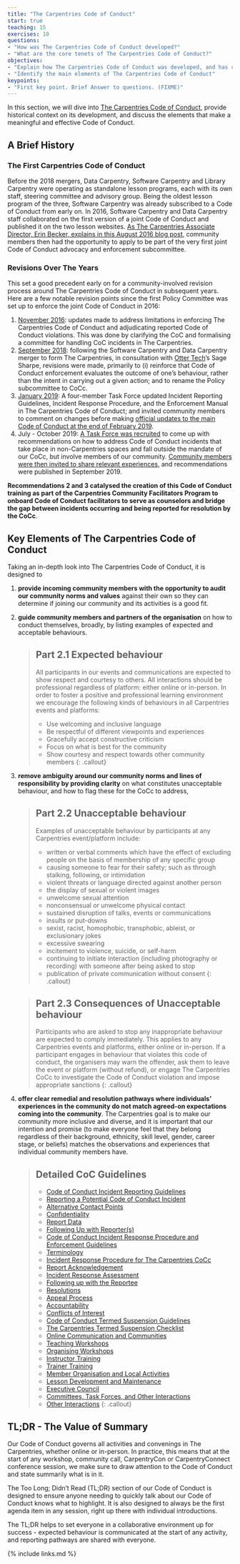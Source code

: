 ```yaml
---
title: "The Carpentries Code of Conduct"
start: true
teaching: 15
exercises: 10
questions:
- "How was The Carpentries Code of Conduct developed?"
- "What are the core tenets of The Carpentries Code of Conduct?"
objectives:
- "Explain how The Carpentries Code of Conduct was developed, and has changed over the years"
- "Identify the main elements of The Carpentries Code of Conduct"
keypoints:
- "First key point. Brief Answer to questions. (FIXME)"
---
```


In this section, we will dive into [The Carpentries Code of Conduct](https://docs.carpentries.org/topic_folders/policies/index_coc.html), provide historical context on its development, and discuss the elements that make a meaningful and effective Code of Conduct. 

## A Brief History

### The First Carpentries Code of Conduct 

Before the 2018 mergers, Data Carpentry, Software Carpentry and Library Carpentry were operating as standalone lesson programs, each with its own staff, steering committee and advisory group. Being the oldest lesson program of the three, Software Carpentry was already subscribed to a Code of Conduct from early on. In 2016, Software Carpentry and Data Carpentry staff collaborated on the first version of a joint Code of Conduct and published it on the two lesson websites. [As The Carpentries Associate Director, Erin Becker, explains in this August 2016 blog post](https://datacarpentry.org/blog/2016/08/code-of-conduct), community members then had the opportunity to apply to be part of the very first joint Code of Conduct advocacy and enforcement subcommittee.

### Revisions Over The Years

This set a good precedent early on for a community-involved revision process around The Carpentries Code of Conduct in subsequent years. Here are a few notable revision points since the first Policy Committee was set up to enforce the joint Code of Conduct in 2016:
1. [November 2016](https://datacarpentry.org/blog/2016/11/how-we-wrote-our-code-of-conduct): updates made to address limitations in enforcing The Carpentries Code of Conduct and adjudicating reported Code of Conduct violations. This was done by clarifying the CoC and formalising a committee for handling CoC incidents in The Carpentries.
2. [September 2018](https://carpentries.org/blog/2018/09/coc-revision-release/): following the Software Carpentry and Data Carpentry merger to form The Carpentries, in consultation with [Otter Tech](https://otter.technology/)’s Sage Sharpe, revisions were made, primarily to (i) reinforce that Code of Conduct enforcement evaluates the outcome of one’s behaviour, rather than the intent in carrying out a given action; and to rename the Policy subcommittee to CoCc.
3. [January 2019](https://carpentries.org/blog/2019/01/coc-documentation-rfc/): A four-member Task Force updated Incident Reporting Guidelines, Incident Response Procedure, and the Enforcement Manual in The Carpentries Code of Conduct; and invited community members to comment on changes before making [official updates to the main Code of Conduct at the end of February 2019](https://carpentries.org/blog/2019/02/coc-documentation-release/).
4. July - October 2019: [A Task Force was recruited](https://carpentries.org/blog/2019/07/incidents-outside-cocc-mandate/) to come up with recommendations on how to address Code of Conduct incidents that take place in non-Carpentries spaces and fall outside the mandate of our CoCc, but involve members of our community. [Community members were then invited to share relevant experiences](https://carpentries.org/blog/2019/08/collecting-incidents-community/), and recommendations were published in September 2019. 

**Recommendations 2 and 3 catalysed the creation of this Code of Conduct training as part of the Carpentries Community Facilitators Program to onboard Code of Conduct facilitators to serve as counselors and bridge the gap between incidents occurring and being reported for resolution by the CoCc**.

## Key Elements of The Carpentries Code of Conduct

Taking an in-depth look into The Carpentries Code of Conduct, it is designed to 

1. **provide incoming community members with the opportunity to audit our community norms and values** against their own so they can determine if joining our community and its activities is a good fit. 
2. **guide community members and partners of the organisation** on how to conduct themselves, broadly, by listing examples of expected and acceptable behaviours. 
      
      > ## Part 2.1 Expected behaviour
      >
      >All participants in our events and communications are expected to show respect and courtesy to others. All interactions should be professional regardless of platform: either online or in-person. In order to foster a positive and professional learning environment we encourage the following kinds of behaviours in all Carpentries events and platforms:
      > - Use welcoming and inclusive language
      > - Be respectful of different viewpoints and experiences
      > - Gracefully accept constructive criticism
      > - Focus on what is best for the community
      > - Show courtesy and respect towards other community members
      {: .callout}
      
3. **remove ambiguity around our community norms and lines of responsibility by providing clarity** on what constitutes unacceptable behaviour, and how to flag these for the CoCc to address, 
     
      > ## Part 2.2 Unacceptable behaviour
      >
      >Examples of unacceptable behaviour by participants at any Carpentries event/platform include:
      > - written or verbal comments which have the effect of excluding people on the basis of membership of any specific group
      > - causing someone to fear for their safety; such as through stalking, following, or intimidation
      > - violent threats or language directed against another person
      > - the display of sexual or violent images
      > - unwelcome sexual attention
      > - nonconsensual or unwelcome physical contact
      > - sustained disruption of talks, events or communications
      > - insults or put-downs
      > - sexist, racist, homophobic, transphobic, ableist, or exclusionary jokes
      > - excessive swearing
      > - incitement to violence, suicide, or self-harm
      > - continuing to initiate interaction (including photography or recording) with someone after being asked to stop
      > - publication of private communication without consent
      {: .callout}
      
      > ## Part 2.3 Consequences of Unacceptable behaviour
      >
      >Participants who are asked to stop any inappropriate behaviour are expected to comply immediately. This applies to any Carpentries events and platforms, either online or in-person. If a participant engages in behaviour that violates this code of conduct, the organisers may warn the offender, ask them to leave the event or platform (without refund), or engage The Carpentries CoCc to investigate the Code of Conduct violation and impose appropriate sanctions
      {: .callout}
      
4. **offer clear remedial and resolution pathways where individuals’ experiences in the community do not match agreed-on expectations coming into the community**. The Carpentries goal is to make our community more inclusive and diverse, and it is important that our intention and promise (to make everyone feel that they belong regardless of their background, ethnicity, skill level, gender, career stage, or beliefs) matches the observations and experiences that individual community members have.
      
      > ## Detailed CoC Guidelines
      > - [Code of Conduct Incident Reporting Guidelines](https://docs.carpentries.org/topic_folders/policies/incident-reporting.html)
      > - [Reporting a Potential Code of Conduct Incident](https://docs.carpentries.org/topic_folders/policies/incident-reporting.html#reporting-a-potential-code-of-conduct-incident)
      > - [Alternative Contact Points](https://docs.carpentries.org/topic_folders/policies/incident-reporting.html#alternative-contact-points)
      > - [Confidentiality](https://docs.carpentries.org/topic_folders/policies/incident-reporting.html#confidentiality)
      > - [Report Data](https://docs.carpentries.org/topic_folders/policies/incident-reporting.html#report-data)
      > - [Following Up with Reporter(s)](https://docs.carpentries.org/topic_folders/policies/incident-reporting.html#following-up-with-reporter-s)
      > - [Code of Conduct Incident Response Procedure and Enforcement Guidelines](https://docs.carpentries.org/topic_folders/policies/enforcement-guidelines.html)
      > - [Terminology](https://docs.carpentries.org/topic_folders/policies/enforcement-guidelines.html#terminology)
      > - [Incident Response Procedure for The Carpentries CoCc](https://docs.carpentries.org/topic_folders/policies/enforcement-guidelines.html#incident-response-procedure-for-the-carpentries-code-of-conduct-committee)
      > - [Report Acknowledgement](https://docs.carpentries.org/topic_folders/policies/enforcement-guidelines.html#report-acknowledgement)
      > - [Incident Response Assessment](https://docs.carpentries.org/topic_folders/policies/enforcement-guidelines.html#incident-response-assessment)
      > - [Following up with the Reportee](https://docs.carpentries.org/topic_folders/policies/enforcement-guidelines.html#following-up-with-the-reportee)
      > - [Resolutions](https://docs.carpentries.org/topic_folders/policies/enforcement-guidelines.html#resolutions)
      > - [Appeal Process](https://docs.carpentries.org/topic_folders/policies/enforcement-guidelines.html#appeal-process)
      > - [Accountability](https://docs.carpentries.org/topic_folders/policies/enforcement-guidelines.html#accountability)
      > - [Conflicts of Interest](https://docs.carpentries.org/topic_folders/policies/enforcement-guidelines.html#conflicts-of-interest)
      > - [Code of Conduct Termed Suspension Guidelines](https://docs.carpentries.org/topic_folders/policies/termed-suspension.html)
      > - [The Carpentries Termed Suspension Checklist](https://docs.carpentries.org/topic_folders/policies/termed-suspension.html#the-carpentries-termed-suspension-checklist)
      > - [Online Communication and Communities](https://docs.carpentries.org/topic_folders/policies/termed-suspension.html#online-communication-and-communities)
      > - [Teaching Workshops](https://docs.carpentries.org/topic_folders/policies/termed-suspension.html#teaching-workshops)
      > - [Organising Workshops](https://docs.carpentries.org/topic_folders/policies/termed-suspension.html#organising-workshops)
      > - [Instructor Training](https://docs.carpentries.org/topic_folders/policies/termed-suspension.html#instructor-training)
      > - [Trainer Training](https://docs.carpentries.org/topic_folders/policies/termed-suspension.html#trainer-training)
      > - [Member Organisation and Local Activities](https://docs.carpentries.org/topic_folders/policies/termed-suspension.html#member-organisation-and-local-activities)
      > - [Lesson Development and Maintenance](https://docs.carpentries.org/topic_folders/policies/termed-suspension.html#lesson-development-and-maintenance)
      > - [Executive Council](https://docs.carpentries.org/topic_folders/policies/termed-suspension.html#executive-council)
      > - [Committees, Task Forces, and Other Interactions](https://docs.carpentries.org/topic_folders/policies/termed-suspension.html#committees-task-forces-and-other-interactions)
      > - [Other Interactions](https://docs.carpentries.org/topic_folders/policies/termed-suspension.html#other-interactions)
      {: .callout}
        
## TL;DR - The Value of Summary

Our Code of Conduct governs all activities and convenings in The Carpentries, whether online or in-person. In practice, this means that at the start of any workshop, community call, CarpentryCon or CarpentryConnect conference session, we make sure to draw attention to the Code of Conduct and state summarily what is in it.

The Too Long; Didn’t Read (TL;DR) section of our Code of Conduct is designed to ensure anyone needing to quickly talk about our Code of Conduct knows what to highlight. It is also designed to always be the first agenda item in any session, right up there with individual introductions.

The TL;DR helps to set everyone in a collaborative environment up for success - expected behaviour is communicated at the start of any activity, and reporting pathways are shared with everyone.



{% include links.md %}
